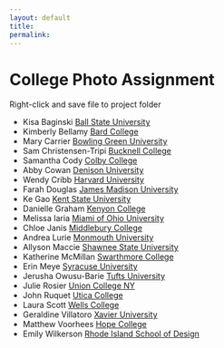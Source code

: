 ```yaml
---
layout: default
title: 
permalink:
---
```


<h1>College Photo Assignment</h1>

Right-click and save file to project folder

  - Kisa Baginski [Ball State University](https://drive.google.com/drive/folders/1mvMRzK3QcF40fYtnHYAgHlNmJClRqE16?usp=sharing)
  - Kimberly Bellamy [Bard College](https://drive.google.com/drive/folders/1mvMRzK3QcF40fYtnHYAgHlNmJClRqE16?usp=sharing)
  - Mary Carrier [Bowling Green University](https://drive.google.com/drive/folders/1mvMRzK3QcF40fYtnHYAgHlNmJClRqE16?usp=sharing)
  - Sam Christensen-Tripi [Bucknell College](https://drive.google.com/drive/folders/1mvMRzK3QcF40fYtnHYAgHlNmJClRqE16?usp=sharing)
  - Samantha Cody [Colby College](https://drive.google.com/drive/folders/1mvMRzK3QcF40fYtnHYAgHlNmJClRqE16?usp=sharing)
  - Abby Cowan [Denison University](https://drive.google.com/drive/folders/1mvMRzK3QcF40fYtnHYAgHlNmJClRqE16?usp=sharing)
  - Wendy Cribb [Harvard University](https://drive.google.com/drive/folders/1mvMRzK3QcF40fYtnHYAgHlNmJClRqE16?usp=sharing)
  - Farah Douglas [James Madison University](https://drive.google.com/drive/folders/1mvMRzK3QcF40fYtnHYAgHlNmJClRqE16?usp=sharing)
  - Ke Gao [Kent State University](https://drive.google.com/drive/folders/1mvMRzK3QcF40fYtnHYAgHlNmJClRqE16?usp=sharing)
  - Danielle Graham [Kenyon College](https://drive.google.com/drive/folders/1mvMRzK3QcF40fYtnHYAgHlNmJClRqE16?usp=sharing)
  - Melissa Iaria [Miami of Ohio University](https://drive.google.com/drive/folders/1mvMRzK3QcF40fYtnHYAgHlNmJClRqE16?usp=sharing)
  - Chloe Janis [Middlebury College](https://drive.google.com/drive/folders/1mvMRzK3QcF40fYtnHYAgHlNmJClRqE16?usp=sharing)
  - Andrea Lurie [Monmouth University](https://drive.google.com/drive/folders/1mvMRzK3QcF40fYtnHYAgHlNmJClRqE16?usp=sharing)
  - Allyson Maccie [Shawnee State University](https://drive.google.com/drive/folders/1mvMRzK3QcF40fYtnHYAgHlNmJClRqE16?usp=sharing)
  - Katherine McMillan [Swarthmore College](https://drive.google.com/drive/folders/1mvMRzK3QcF40fYtnHYAgHlNmJClRqE16?usp=sharing)
  - Erin Meye [Syracuse University](https://drive.google.com/drive/folders/1mvMRzK3QcF40fYtnHYAgHlNmJClRqE16?usp=sharing)
  - Jerusha Owusu-Barie [Tufts University](https://drive.google.com/drive/folders/1mvMRzK3QcF40fYtnHYAgHlNmJClRqE16?usp=sharing)
  - Julie Rosier [Union College NY](https://drive.google.com/drive/folders/1mvMRzK3QcF40fYtnHYAgHlNmJClRqE16?usp=sharing)
  - John Ruquet [Utica College](https://drive.google.com/drive/folders/1mvMRzK3QcF40fYtnHYAgHlNmJClRqE16?usp=sharing)
  - Laura Scott [Wells College](https://drive.google.com/drive/folders/1mvMRzK3QcF40fYtnHYAgHlNmJClRqE16?usp=sharing)
  - Geraldine Villatoro [Xavier University](https://drive.google.com/drive/folders/1mvMRzK3QcF40fYtnHYAgHlNmJClRqE16?usp=sharing)
  - Matthew Voorhees [Hope College](https://drive.google.com/drive/folders/1mvMRzK3QcF40fYtnHYAgHlNmJClRqE16?usp=sharing)
  - Emily Wilkerson [Rhode Island School of Design](https://drive.google.com/drive/folders/1mvMRzK3QcF40fYtnHYAgHlNmJClRqE16?usp=sharing)
  
